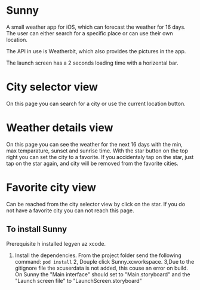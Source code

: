 # Sunny

A small weather app for iOS, which can forecast the weather for 16 days. The user can either search for a specific place or can use their own location.

The API in use is Weatherbit, which also provides the pictures in the app.

The launch screen has a 2 seconds loading time with a horizental bar.

# City selector view
On this page you can search for a city or use the current location button.

# Weather details view
On this page you can see the weather for the next 16 days with the min, max temparature, sunset and sunrise time.
With the star button on the top right you can set the city to a favorite. If you accidentaly tap on the star, just tap on the star again, and city will be removed from the favorite cities.

# Favorite city view
Can be reached from the city selector view by click on the star. If you do not have a favorite city you can not reach this page.

## To install Sunny
Prerequisite h installed legyen az xcode.
1. Install the dependencies. From the project folder send the following command: ```pod install```
2, Douple click  Sunny.xcworkspace.
3,Due to the gitignore file the xcuserdata is not added, this couse an error on build. On Sunny the "Main interface" should set to "Main.storyboard" and the "Launch screen file" to "LaunchScreen.storyboard"
